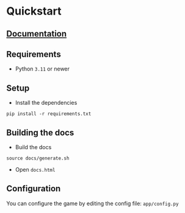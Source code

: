 # Quickstart
## [Documentation](https://aszokalski.github.io/Battleships-Docs/)
## Requirements

- Python `3.11` or newer

## Setup

- Install the dependencies

```Sh
pip install -r requirements.txt
```

## Building the docs

- Build the docs

```Sh
source docs/generate.sh
```

- Open `docs.html`

## Configuration

You can configure the game by editing the config file: `app/config.py`
